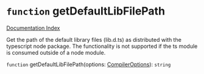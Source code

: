 # `function` getDefaultLibFilePath

[Documentation Index](../README.md)

Get the path of the default library files (lib.d.ts) as distributed with the typescript
node package.
The functionality is not supported if the ts module is consumed outside of a node module.

`function` getDefaultLibFilePath(options: [CompilerOptions](../private.interface.CompilerOptions/README.md)): `string`